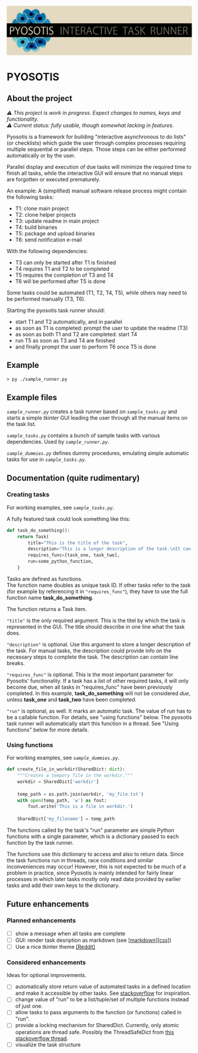 [![PYOSOTIS](./assets/pyosotis_banner.png)](https://github.com/piepero/pyosotis)
# PYOSOTIS

## About the project

_⚠ This project is work in progress. Expect changes to names, keys and functionality._  
_⚠ Current status: fully usable, though somewhat lacking in features._

Pyosotis is a framework for building "interactive asynchronous to do lists" (or checklists) which guide the user through complex processes requiring multiple sequential or parallel steps.
Those steps can be either performed automatically or by the user.

Parallel display and execution of due tasks will minimize the required time to finish all tasks, while the interactive GUI will ensure that no manual steps are forgotten or executed prematurely.

An example: A (simplified) manual software release process might contain the following tasks:
- T1: clone main project
- T2: clone helper projects
- T3: update readme in main project
- T4: build binaries
- T5: package and upload binaries
- T6: send notification e-mail

With the following dependencies:
- T3 can only be started after T1 is finished
- T4 requires T1 and T2 to be completed
- T5 requires the completion of T3 and T4
- T6 will be performed after T5 is done

Some tasks could be automated (T1, T2, T4, T5), while others may need to be performed manually (T3, T6).

Starting the pyosotis task runner should:
- start T1 and T2 automatically, and in parallel
- as soon as T1 is completed: prompt the user to update the readme (T3)
- as soon as both T1 and T2 are completed: start T4
- run T5 as soon as T3 and T4 are finished
- and finally prompt the user to perform T6 once T5 is done

## Example

```shell
> py ./sample_runner.py
```
## Example files

_```sample_runner.py```_ creates a task runner based on _```sample_tasks.py```_ and starts a simple _tkinter_ GUI leading the user through all the manual items on the task list.

_```sample_tasks.py```_ contains a bunch of sample tasks with various dependencies. Used by _```sample_runner.py```_.

_```sample_dummies.py```_ defines dummy procedures, emulating simple automatic tasks for use in _```sample_tasks.py```_.


## Documentation (quite rudimentary)

### Creating tasks

For working examples, see _```sample_tasks.py```_.

A fully featured task could look something like this:
```python
def task_do_something():
    return Task(
        title="This is the title of the task",
        description="This is a longer description of the task.\nIt can contain mutltiple lines.",
        requires_func=[task_one, task_two],
        run=some_python_function,
    }
```

Tasks are defined as functions.  
The function name doubles as unique task ID. If other tasks refer to the task (for example by referencing it in ```"requires_func"```), they have to use the full function name __task_do_something__.

The function returns a Task item.

```"title"``` is the only required argument. This is the titel by which the task is represented in the GUI. The title should describe in one line what the task does.

```"description"``` is optional. Use this argument to store a longer description of the task. For manual tasks, the description could provide info on the necessary steps to complete the task. The description can contain line breaks.

```"requires_func"``` is optional. This is the most important parameter for Pyosotis' functionality. If a task has a list of other required tasks, it will only become due, when all tasks in "requires_func" have been previously completed. In this example, __task_do_something__ will not be considered _due_, unless __task_one__ and __task_two__ have been completed.

```"run"``` is optional, as well. It marks an automatic task. The value of run has to be a callable function. For details, see "using functions" below. The pyosotis task runner will automatically start this function in a thread. See "Using functions" below for more details.

### Using functions

For working examples, see _```sample_dummies.py```_.

```python
def create_file_in_workdir(SharedDict: dict):
    """Creates a tempory file in the workdir."""
    workdir = SharedDict['workdir']

    temp_path = os.path.join(workdir, 'my_file.txt')
    with open(temp_path, 'w') as fout:
        fout.write('This is a file in workdir.')
    
    SharedDict['my_filename'] = temp_path
```

The functions called by the task's "run" parameter are simple Python functions with a single parameter, which is a dictionary passed to each function by the task runner.

The functions use this dictionary to access and also to return data. Since the task functions run in threads, race conditions and similar inconveniences may occur! However, this is not expected to be much of a problem in practice, since Pyosotis is mainly intended for fairly linear processes in which later tasks mostly only read data provided by earlier tasks and add their own keys to the dictionary.
## Future enhancements
### Planned enhancements

- [ ] show a message when all tasks are complete
- [ ] GUI: render task desription as markdown (see [[markdown]](https://pypi.org/project/Markdown/)[[css]](https://markdowncss.github.io/))
- [ ] Use a nice tkinter theme [[Reddit]](https://www.reddit.com/r/Python/comments/lps11c/how_to_make_tkinter_look_modern_how_to_use_themes/)

### Considered enhancements

Ideas for optional improvements.

- [ ] automatically store return value of automated tasks in a defined location and make it accessible by other tasks. See [stackoverflow](https://stackoverflow.com/questions/6893968/how-to-get-the-return-value-from-a-thread) for inspiration.
- [ ] change value of "run" to be a list/tuple/set of multiple functions instead of just one.
- [ ] allow tasks to pass arguments to the function (or functions) called in "run".
- [ ] provide a locking mechanism for SharedDict. Currently, only atomic operations are thread safe. Possibly the ThreadSafeDict from [this stackoverflow thread](https://stackoverflow.com/questions/1312331/using-a-global-dictionary-with-threads-in-python).
- [ ] visualize the task structure
